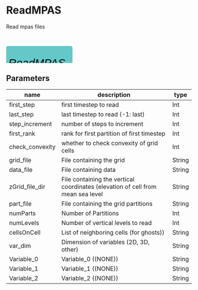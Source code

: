
# ReadMPAS
Read mpas files

<svg width="1800" height="270" >
<style>.text { font: normal 24.0px sans-serif;}tspan{ font: italic 24.0px sans-serif;}.moduleName{ font: italic 30px sans-serif;}</style>
<rect x="0" y="30" width="180" height="90" rx="5" ry="5" style="fill:#64c8c8ff;" />
<rect x="6.0" y="90" width="30" height="30" rx="0" ry="0" style="fill:#c8c81eff;" >
<title>grid_out</title></rect>
<rect x="21.0" y="120" width="1.0" height="120" rx="0" ry="0" style="fill:#000000;" />
<rect x="21.0" y="240" width="30" height="1.0" rx="0" ry="0" style="fill:#000000;" />
<text x="57.0" y="243.0" class="text" >grid<tspan> (grid_out)</tspan></text>
<rect x="42.0" y="90" width="30" height="30" rx="0" ry="0" style="fill:#c8c81eff;" >
<title>data_out_0</title></rect>
<rect x="57.0" y="120" width="1.0" height="90" rx="0" ry="0" style="fill:#000000;" />
<rect x="57.0" y="210" width="30" height="1.0" rx="0" ry="0" style="fill:#000000;" />
<text x="93.0" y="213.0" class="text" >scalar data<tspan> (data_out_0)</tspan></text>
<rect x="78.0" y="90" width="30" height="30" rx="0" ry="0" style="fill:#c8c81eff;" >
<title>data_out_1</title></rect>
<rect x="93.0" y="120" width="1.0" height="60" rx="0" ry="0" style="fill:#000000;" />
<rect x="93.0" y="180" width="30" height="1.0" rx="0" ry="0" style="fill:#000000;" />
<text x="129.0" y="183.0" class="text" >scalar data<tspan> (data_out_1)</tspan></text>
<rect x="114.0" y="90" width="30" height="30" rx="0" ry="0" style="fill:#c8c81eff;" >
<title>data_out_2</title></rect>
<rect x="129.0" y="120" width="1.0" height="30" rx="0" ry="0" style="fill:#000000;" />
<rect x="129.0" y="150" width="30" height="1.0" rx="0" ry="0" style="fill:#000000;" />
<text x="165.0" y="153.0" class="text" >scalar data<tspan> (data_out_2)</tspan></text>
<text x="6.0" y="85.5" class="moduleName" >ReadMPAS</text></svg>

## Parameters
|name|description|type|
|-|-|-|
|first_step|first timestep to read|Int|
|last_step|last timestep to read (-1: last)|Int|
|step_increment|number of steps to increment|Int|
|first_rank|rank for first partition of first timestep|Int|
|check_convexity|whether to check convexity of grid cells|Int|
|grid_file|File containing the grid|String|
|data_file|File containing data|String|
|zGrid_file_dir|File containing the vertical coordinates (elevation of cell from mean sea level|String|
|part_file|File containing the grid partitions|String|
|numParts|Number of Partitions|Int|
|numLevels|Number of vertical levels to read|Int|
|cellsOnCell|List of neighboring cells (for ghosts))|String|
|var_dim|Dimension of variables (2D, 3D, other)|String|
|Variable_0|Variable_0 ((NONE))|String|
|Variable_1|Variable_1 ((NONE))|String|
|Variable_2|Variable_2 ((NONE))|String|
